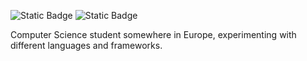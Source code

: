 
![Static Badge](https://img.shields.io/badge/PacificServ-Operational-blue)
![Static Badge](https://img.shields.io/badge/pacific.chat-maintenance-red)




Computer Science student somewhere in Europe, experimenting with different languages and frameworks. 
